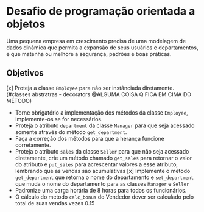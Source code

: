 # Desafio de programação orientada a objetos

   
Uma pequena empresa em crescimento precisa de uma modelagem de dados dinâmica que permita a expansão de seus usuários e departamentos, e que matenha ou melhore a segurança, padrões e boas práticas.
    
## Objetivos
[x] Proteja a classe `Employee` para não ser instânciada diretamente. (#classes abstratras - decorators @ALGUMA COISA Q FICA EM CIMA DO MÉTODO)
- Torne obrigatório a implementação dos métodos da classe `Employee`, implemente-os se for necessários.
- Proteja o atributo `department` da classe `Manager` para que seja acessado somente através do método `get_department`.
- Faça a correção dos métodos para que a herança funcione corretamente.
- Proteja o atributo `sales` da classe `Seller` para que não seja acessado diretamente,
  crie um método chamado `get_sales` para retornar o valor do atributo e `put_sales` para acrescentar valores a esse atributo, lembrando que as vendas são acumulativas
[x] Implemente o método `get_department` que retorna o nome do departamento e `set_department` que muda o nome do departamento para as classes `Manager` e `Seller`
- Padronize uma carga horária de 8 horas para todos os funcionários.
- O cálculo do metodo `calc_bonus` do Vendedor dever ser calculado pelo total de suas vendas vezes 0.15
